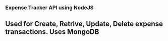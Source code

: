 ### Expense Tracker API using NodeJS

## Used for Create, Retrive, Update, Delete expense transactions. Uses MongoDB
